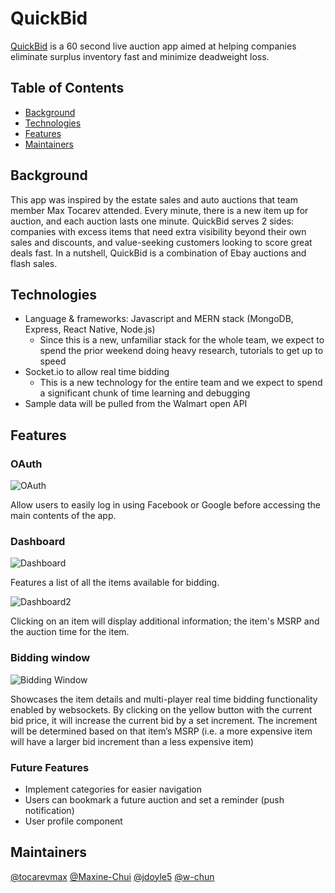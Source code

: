 # QuickBid

[QuickBid](https://quickbid.wixsite.com/quickbid) is a 60 second live auction app aimed at helping companies eliminate surplus inventory fast and minimize deadweight loss.

## Table of Contents

- [Background](#background)
- [Technologies](#technologies)
- [Features](#features)
- [Maintainers](#maintainers)

## Background

This app was inspired by the estate sales and auto auctions that team member Max Tocarev attended. Every minute, there is a new item up for auction, and each auction lasts one minute. QuickBid serves 2 sides: companies with excess items that need extra visibility beyond their own sales and discounts, and value-seeking customers looking to score great deals fast. In a nutshell, QuickBid is a combination of Ebay auctions and flash sales.

## Technologies

* Language & frameworks: Javascript and MERN stack (MongoDB, Express, React Native, Node.js)
    * Since this is a new, unfamiliar stack for the whole team, we expect to spend the prior weekend doing heavy research, tutorials to get up to speed
* Socket.io to allow real time bidding
    * This is a new technology for the entire team and we expect to spend a significant chunk of time learning and debugging
* Sample data will be pulled from the Walmart open API

## Features

### OAuth

![OAuth](https://github.com/jdoyle5/quick_bid/blob/master/docs/screenshots/OAuth.png)

Allow users to easily log in using Facebook or Google before accessing the main contents of the app.

### Dashboard

![Dashboard](https://github.com/jdoyle5/quick_bid/blob/master/docs/screenshots/Dashboard_1.png)

Features a list of all the items available for bidding.

![Dashboard2](https://github.com/jdoyle5/quick_bid/blob/master/docs/screenshots/Dashboard_2.png)

Clicking on an item will display additional information; the item's MSRP and the auction time for the item.

### Bidding window

![Bidding Window](https://github.com/jdoyle5/quick_bid/blob/master/docs/screenshots/Auction_Window.png)

Showcases the item details and multi-player real time bidding functionality enabled by websockets. By clicking on the yellow button with the current bid price, it will increase the current bid by a set increment. The increment will be determined based on that item’s MSRP (i.e. a more expensive item will have a larger bid increment than a less expensive item)

### Future Features
* Implement categories for easier navigation
* Users can bookmark a future auction and set a reminder (push notification)
* User profile component

## Maintainers

[@tocarevmax](https://github.com/tocarevmax)
[@Maxine-Chui](https://github.com/Maxine-Chui)
[@jdoyle5](https://github.com/jdoyle5)
[@w-chun](https://github.com/w-chun)
